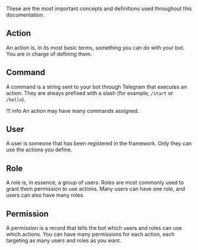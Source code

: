 These are the most important concepts and definitions used throughout this documentation.

## Action

An action is, in its most basic terms, something you can do with your bot. You are in charge of defining them.

## Command

A command is a string sent to your bot through Telegram that executes an action. They are always prefixed with a slash (for example, `/start` or `/hello`). 

!!! info
    An action may have many commands assigned.

## User

A user is someone that has been registered in the framework. Only they can use the actions you define.

## Role

A role is, in essence, a group of users. Roles are most commonly used to grant them permission to use actions. Many users can have one role, and users can also have many roles.

## Permission

A permission is a record that tells the bot which users and roles can use which actions. You can have many permissions for each action, each targeting as many users and roles as you want.
